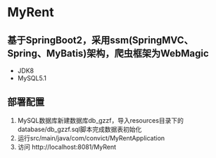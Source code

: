 # MyRent

## 基于SpringBoot2，采用ssm(SpringMVC、Spring、MyBatis)架构，爬虫框架为WebMagic
 * JDK8
 * MySQL5.1
 
## 部署配置
1. MySQL数据库新建数据库db_gzzf，导入resources目录下的database/db_gzzf.sql脚本完成数据表初始化
2. 运行src/main/java/com/convict/MyRentApplication
3. 访问 http://localhost:8081/MyRent

